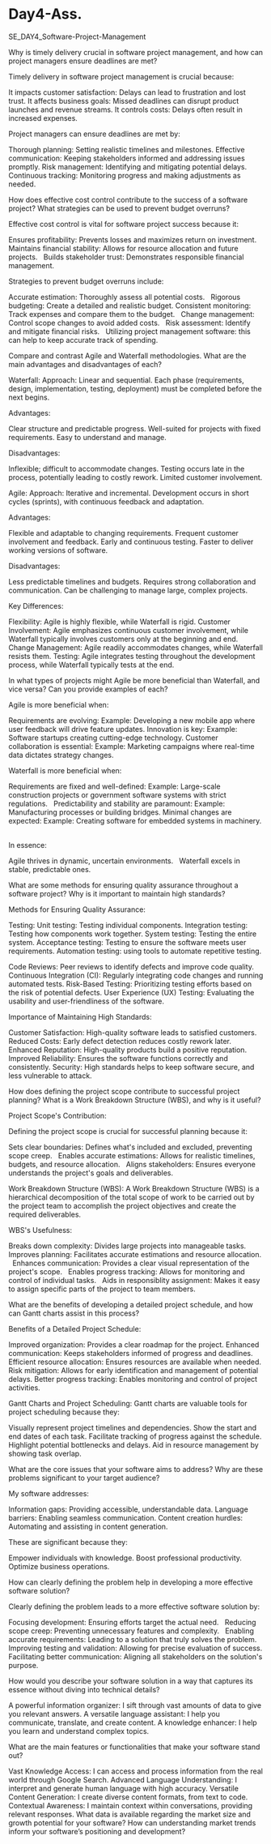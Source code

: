 # Day4-Ass.
SE_DAY4_Software-Project-Management

Why is timely delivery crucial in software project management, and how can project managers ensure deadlines are met?

Timely delivery in software project management is crucial because:

It impacts customer satisfaction: Delays can lead to frustration and lost trust.
It affects business goals: Missed deadlines can disrupt product launches and revenue streams.
It controls costs: Delays often result in increased expenses.

Project managers can ensure deadlines are met by:

Thorough planning: Setting realistic timelines and milestones.
Effective communication: Keeping stakeholders informed and addressing issues promptly.
Risk management: Identifying and mitigating potential delays.
Continuous tracking: Monitoring progress and making adjustments as needed.

How does effective cost control contribute to the success of a software project? What strategies can be used to prevent budget overruns?

Effective cost control is vital for software project success because it:

Ensures profitability: Prevents losses and maximizes return on investment.   
Maintains financial stability: Allows for resource allocation and future projects.   
Builds stakeholder trust: Demonstrates responsible financial management.

Strategies to prevent budget overruns include:

Accurate estimation: Thoroughly assess all potential costs.   
Rigorous budgeting: Create a detailed and realistic budget.
Consistent monitoring: Track expenses and compare them to the budget.   
Change management: Control scope changes to avoid added costs.   
Risk assessment: Identify and mitigate financial risks.   
Utilizing project management software: this can help to keep accurate track of spending.


Compare and contrast Agile and Waterfall methodologies. What are the main advantages and disadvantages of each?

Waterfall:
Approach:
Linear and sequential. Each phase (requirements, design, implementation, testing, deployment) must be completed before the next begins.

Advantages:

Clear structure and predictable progress.
Well-suited for projects with fixed requirements.
Easy to understand and manage.

Disadvantages:

Inflexible; difficult to accommodate changes.
Testing occurs late in the process, potentially leading to costly rework.
Limited customer involvement.

Agile:
Approach:
Iterative and incremental. Development occurs in short cycles (sprints), with continuous feedback and adaptation.

Advantages:

Flexible and adaptable to changing requirements.
Frequent customer involvement and feedback.
Early and continuous testing.
Faster to deliver working versions of software.

Disadvantages:

Less predictable timelines and budgets.
Requires strong collaboration and communication.
Can be challenging to manage large, complex projects.

Key Differences:

Flexibility: Agile is highly flexible, while Waterfall is rigid.
Customer Involvement: Agile emphasizes continuous customer involvement, while Waterfall typically involves customers only at the beginning and end.
Change Management: Agile readily accommodates changes, while Waterfall resists them.
Testing: Agile integrates testing throughout the development process, while Waterfall typically tests at the end.

In what types of projects might Agile be more beneficial than Waterfall, and vice versa? Can you provide examples of each?

Agile is more beneficial when:

Requirements are evolving:
Example: Developing a new mobile app where user feedback will drive feature updates.
Innovation is key:
Example: Software startups creating cutting-edge technology.
Customer collaboration is essential:
Example: Marketing campaigns where real-time data dictates strategy changes.

Waterfall is more beneficial when:

Requirements are fixed and well-defined:
Example: Large-scale construction projects or government software systems with strict regulations.   
Predictability and stability are paramount:
Example: Manufacturing processes or building bridges.
Minimal changes are expected:
Example: Creating software for embedded systems in machinery.   

In essence:

Agile thrives in dynamic, uncertain environments.   
Waterfall excels in stable, predictable ones.

What are some methods for ensuring quality assurance throughout a software project? Why is it important to maintain high standards?

Methods for Ensuring Quality Assurance:

Testing:
Unit testing: Testing individual components.
Integration testing: Testing how components work together.
System testing: Testing the entire system.
Acceptance testing: Testing to ensure the software meets user requirements.
Automation testing: using tools to automate repetitive testing.

Code Reviews: Peer reviews to identify defects and improve code quality.
Continuous Integration (CI): Regularly integrating code changes and running automated tests.
Risk-Based Testing: Prioritizing testing efforts based on the risk of potential defects.
User Experience (UX) Testing: Evaluating the usability and user-friendliness of the software.

Importance of Maintaining High Standards:

Customer Satisfaction: High-quality software leads to satisfied customers.
Reduced Costs: Early defect detection reduces costly rework later.
Enhanced Reputation: High-quality products build a positive reputation.
Improved Reliability: Ensures the software functions correctly and consistently.
Security: High standards helps to keep software secure, and less vulnerable to attack.

How does defining the project scope contribute to successful project planning? What is a Work Breakdown Structure (WBS), and why is it useful?

Project Scope's Contribution:

Defining the project scope is crucial for successful planning because it:

Sets clear boundaries: Defines what's included and excluded, preventing scope creep.   
Enables accurate estimations: Allows for realistic timelines, budgets, and resource allocation.   
Aligns stakeholders: Ensures everyone understands the project's goals and deliverables.   

Work Breakdown Structure (WBS):
A Work Breakdown Structure (WBS) is a hierarchical decomposition of the total scope of work to be carried out by the project team to accomplish the project objectives and create the required deliverables.   

WBS's Usefulness:

Breaks down complexity: Divides large projects into manageable tasks.   
Improves planning: Facilitates accurate estimations and resource allocation.   
Enhances communication: Provides a clear visual representation of the project's scope.   
Enables progress tracking: Allows for monitoring and control of individual tasks.   
Aids in responsiblity assignment: Makes it easy to assign specific parts of the project to team members.


What are the benefits of developing a detailed project schedule, and how can Gantt charts assist in this process?

Benefits of a Detailed Project Schedule:

Improved organization: Provides a clear roadmap for the project.
Enhanced communication: Keeps stakeholders informed of progress and deadlines.
Efficient resource allocation: Ensures resources are available when needed.
Risk mitigation: Allows for early identification and management of potential delays.
Better progress tracking: Enables monitoring and control of project activities.

Gantt Charts and Project Scheduling:
Gantt charts are valuable tools for project scheduling because they:

Visually represent project timelines and dependencies.
Show the start and end dates of each task.
Facilitate tracking of progress against the schedule.
Highlight potential bottlenecks and delays.
Aid in resource management by showing task overlap.

What are the core issues that your software aims to address? Why are these problems significant to your target audience?

My software addresses:

Information gaps: Providing accessible, understandable data.
Language barriers: Enabling seamless communication.
Content creation hurdles: Automating and assisting in content generation.

These are significant because they:

Empower individuals with knowledge.
Boost professional productivity.
Optimize business operations.

How can clearly defining the problem help in developing a more effective software solution?

Clearly defining the problem leads to a more effective software solution by:

Focusing development: Ensuring efforts target the actual need.   
Reducing scope creep: Preventing unnecessary features and complexity.   
Enabling accurate requirements: Leading to a solution that truly solves the problem.   
Improving testing and validation: Allowing for precise evaluation of success.
Facilitating better communication: Aligning all stakeholders on the solution's purpose.

How would you describe your software solution in a way that captures its essence without diving into technical details?

A powerful information organizer: I sift through vast amounts of data to give you relevant answers.
A versatile language assistant: I help you communicate, translate, and create content.
A knowledge enhancer: I help you learn and understand complex topics.

What are the main features or functionalities that make your software stand out?

Vast Knowledge Access: I can access and process information from the real world through Google Search.
Advanced Language Understanding: I interpret and generate human language with high accuracy.
Versatile Content Generation: I create diverse content formats, from text to code.
Contextual Awareness: I maintain context within conversations, providing relevant responses.
What data is available regarding the market size and growth potential for your software?
How can understanding market trends inform your software’s positioning and development?
